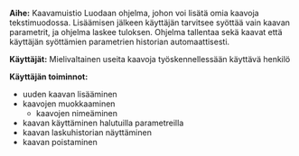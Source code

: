 **Aihe:** Kaavamuistio
Luodaan ohjelma, johon voi lisätä omia kaavoja tekstimuodossa. Lisäämisen jälkeen käyttäjän tarvitsee syöttää vain kaavan parametrit, ja ohjelma laskee tuloksen. Ohjelma tallentaa sekä kaavat että käyttäjän syöttämien parametrien historian automaattisesti.

**Käyttäjät:** Mielivaltainen useita kaavoja työskennellessään käyttävä henkilö

**Käyttäjän toiminnot:**
* uuden kaavan lisääminen
* kaavojen muokkaaminen
  * kaavojen nimeäminen
* kaavan käyttäminen halutuilla parametreilla
* kaavan laskuhistorian näyttäminen
* kaavan poistaminen